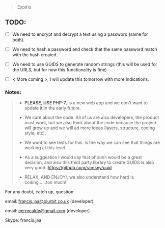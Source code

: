 
> Expirio




## TODO:

- [ ] We need to encrypt and decrypt a text using a password (same for both). 
- [ ] We need to hash a password and check that the same password match with the hash created. 
- [ ] We need to use GUIDS to generate random strings (this will be used for the URLS, but for now this functionality is fine)
- [ ] < More coming >, I will update this tomorrow with more indications. 


### Notes:
> - **PLEASE, USE PHP-7**, is a new web app and we don't want to update it in the early future.
>
> - We care about the code. All of us are also developers, the product must work, but we also think about the code because the project will grow up and we will ad more ideas (layers, structure, coding style, etc).
>
> - We want to see tests for this. Is the way we can see that things are working at this level.
>
> - As a suggestion I would say that phpunit would be a great decision, and also this third party library to create GUIDS is also 
very good: https://github.com/ramsey/uuid
>
> - RELAX, AND ENJOY!, we also understand how hard is coding......too much!

For any doubt, catch up, question:


email: francis.jaa@blurbit.co.uk (developer)

email: eerrecalde@gmail.com (developer)

Skype: francis.jaa





